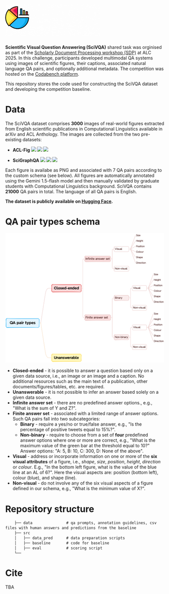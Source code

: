 # <img src="SciVQA_logo.gif" alt="drawing" width="300"/>
**Scientific Visual Question Answering (SciVQA)** shared task was orginised as part of the [Scholarly Document Processing workshop (SDP)](https://sdproc.org/2025/) at ALC 2025. In this challenge, participants developed multimodal QA systems using images of scientific figures, their captions, associated natural language QA pairs, and optionally additional metadata. The competition was hosted on the [Codabench platform](https://www.codabench.org/competitions/5904/). 

This repository stores the code used for constructing the SciVQA dataset and developing the competition baseline. 

# Data

The SciVQA dataset comprises **3000** images of real-world figures extracted from English scientific publications in Computational Linguistics available in arXiv and ACL Anthology. The images are collected from the two pre-existing datasets: 
- __ACL-Fig <img src='https://img.shields.io/badge/arXiv-2023-darkred'> <a href='https://arxiv.org/abs/2301.12293'><img src='https://img.shields.io/badge/PDF-blue'></a> <a href='https://huggingface.co/datasets/citeseerx/ACL-fig'><img src='https://img.shields.io/badge/Dataset-gold'></a>__

- __SciGraphQA <img src='https://img.shields.io/badge/arXiv-2023-darkred'> <a href='https://arxiv.org/abs/2308.03349'><img src='https://img.shields.io/badge/PDF-blue'></a> <a href='https://huggingface.co/datasets/alexshengzhili/SciGraphQA-295K-train?row=0'><img src='https://img.shields.io/badge/Dataset-gold'></a>__

Each figure is availabe as PNG and associated with 7 QA pairs according to the custom schema (see below). All figures are automatically annotated using the Gemini 1.5-flash model and then manually validated by graduate students with Computational Linguistics background. SciVQA contains **21000** QA pairs in total. The language of all QA pairs is English. 

**The dataset is publicly available on [Hugging Face](https://huggingface.co/datasets/katebor/SciVQA).** 

# QA pair types schema

<img src="qa_pairs_schema.png" alt="drawing" width="550"/>

- **Closed-ended** - it is possible to answer a question based only on a given data source, i.e., an image or an image and a caption. No additional resources such as the main text of a publication, other documents/figures/tables, etc. are required.
- **Unanswerable** - it is not possible to infer an answer based solely on a given data source.
- **Infinite answer set** - there are no predefined answer options., e.g., "What is the sum of Y and Z?".
- **Finite answer set** - associated with a limited range of answer options. Such QA pairs fall into two subcategories:
  - **Binary** - require a yes/no or true/false answer, e.g., "Is the percentage of positive tweets equal to 15%?".
  - **Non-binary** - require to choose from a set of **four** predefined answer options where one or more are correct, e.g., "What is the maximum value of the green bar at the threshold equal to 10?" Answer options: "A: 5, B: 10, C: 300, D: None of the above".
- **Visual** - address or incorporate information on one or more of the **six visual attributes** of a figure, i.e., *shape*, *size*, *position*, *height*, *direction* or *colour*. E.g., "In the bottom left figure, what is the value of the blue line at an AL of 6?". Here the visual aspects are: position (bottom left), colour (blue), and shape (line).
- **Non-visual** - do not involve any of the six visual aspects of a figure defined in our schema, e.g., "What is the minimum value of X?".

# Repository structure
```
    ├── data               # qa prompts, annotation guidelines, csv files with human answers and predictions from the baseline
    ├── src               
    │   ├── data_pred      # data preparation scripts
    │   ├── baseline       # code for baseline
    │   ├── eval           # scoring script      
    └──         
```


# Cite
TBA
